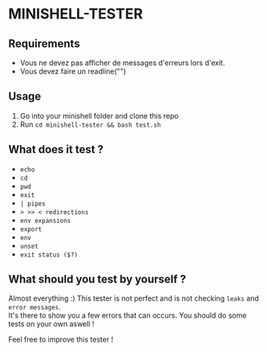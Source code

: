 # MINISHELL-TESTER

## Requirements

- Vous ne devez pas afficher de messages d'erreurs lors d'exit. 
- Vous devez faire un readline("")

## Usage

1. Go into your minishell folder and clone this repo
2. Run ``cd minishell-tester && bash test.sh``

## What does it test ?

- ``echo``
- ``cd``
- ``pwd``
- ``exit``
- ``| pipes``
- ``> >> < redirections``
- ``env expansions``
- ``export``
- ``env``
- ``unset``
- ``exit status ($?)``

## What should you test by yourself ?

Almost everything :) This tester is not perfect and is not checking ``leaks`` and ``error messages``.<br>
It's there to show you a few errors that can occurs.
You should do some tests on your own aswell !

Feel free to improve this tester !

